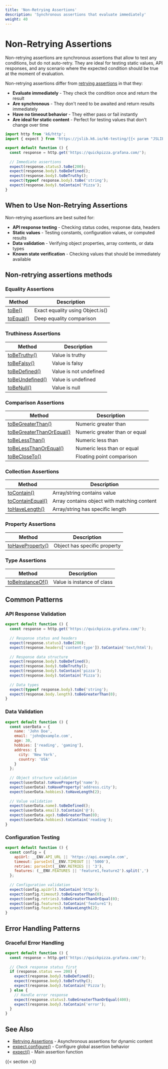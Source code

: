 ```yaml
---
title: 'Non-Retrying Assertions'
description: 'Synchronous assertions that evaluate immediately'
weight: 40
---
```


# Non-Retrying Assertions

Non-retrying assertions are synchronous assertions that allow to test any conditions, but do not auto-retry. They are ideal for testing static values, API responses, and any scenario where the expected condition should be true at the moment of evaluation. 


Non-retrying assertions differ from [retrying assertions](https://grafana.com/docs/k6/<K6_VERSION>/javascript-api/jslib/k6-testing/retrying-assertions) in that they:

- **Evaluate immediately** - They check the condition once and return the result
- **Are synchronous** - They don't need to be awaited and return results immediately
- **Have no timeout behavior** - They either pass or fail instantly
- **Are ideal for static content** - Perfect for testing values that don't change over time

```javascript
import http from 'k6/http';
import { expect } from 'https://jslib.k6.io/k6-testing/{{< param "JSLIB_TESTING_VERSION" >}}/index.js';

export default function () {
  const response = http.get('https://quickpizza.grafana.com/');
  
  // Immediate assertions
  expect(response.status).toBe(200);
  expect(response.body).toBeDefined();
  expect(response.body).toBeTruthy();
  expect(typeof response.body).toBe('string');
  expect(response.body).toContain('Pizza');
}
```

## When to Use Non-Retrying Assertions

Non-retrying assertions are best suited for:

- **API response testing** - Checking status codes, response data, headers
- **Static values** - Testing constants, configuration values, or computed results
- **Data validation** - Verifying object properties, array contents, or data types
- **Known state verification** - Checking values that should be immediately available


## Non-retrying assertions methods

### Equality Assertions

| Method | Description |
| --- | --- |
| [toBe()](https://grafana.com/docs/k6/<K6_VERSION>/javascript-api/jslib/k6-testing/non-retrying-assertions/tobe) | Exact equality using Object.is() |
| [toEqual()](https://grafana.com/docs/k6/<K6_VERSION>/javascript-api/jslib/k6-testing/non-retrying-assertions/toequal) | Deep equality comparison |

### Truthiness Assertions

| Method | Description |
| --- | --- |
| [toBeTruthy()](https://grafana.com/docs/k6/<K6_VERSION>/javascript-api/jslib/k6-testing/non-retrying-assertions/tobetruthy) | Value is truthy |
| [toBeFalsy()](https://grafana.com/docs/k6/<K6_VERSION>/javascript-api/jslib/k6-testing/non-retrying-assertions/tobefalsy) | Value is falsy |
| [toBeDefined()](https://grafana.com/docs/k6/<K6_VERSION>/javascript-api/jslib/k6-testing/non-retrying-assertions/tobedefined) | Value is not undefined |
| [toBeUndefined()](https://grafana.com/docs/k6/<K6_VERSION>/javascript-api/jslib/k6-testing/non-retrying-assertions/tobeundefined) | Value is undefined |
| [toBeNull()](https://grafana.com/docs/k6/<K6_VERSION>/javascript-api/jslib/k6-testing/non-retrying-assertions/tobenull) | Value is null |

### Comparison Assertions

| Method | Description |
| --- | --- |
| [toBeGreaterThan()](https://grafana.com/docs/k6/<K6_VERSION>/javascript-api/jslib/k6-testing/non-retrying-assertions/tobegreaterthan) | Numeric greater than |
| [toBeGreaterThanOrEqual()](https://grafana.com/docs/k6/<K6_VERSION>/javascript-api/jslib/k6-testing/non-retrying-assertions/tobegreaterthanorequal) | Numeric greater than or equal |
| [toBeLessThan()](https://grafana.com/docs/k6/<K6_VERSION>/javascript-api/jslib/k6-testing/non-retrying-assertions/tobelessthan) | Numeric less than |
| [toBeLessThanOrEqual()](https://grafana.com/docs/k6/<K6_VERSION>/javascript-api/jslib/k6-testing/non-retrying-assertions/tobelessthanorequal) | Numeric less than or equal |
| [toBeCloseTo()](https://grafana.com/docs/k6/<K6_VERSION>/javascript-api/jslib/k6-testing/non-retrying-assertions/tobecloseto) | Floating point comparison |

### Collection Assertions

| Method | Description |
| --- | --- |
| [toContain()](https://grafana.com/docs/k6/<K6_VERSION>/javascript-api/jslib/k6-testing/non-retrying-assertions/tocontain) | Array/string contains value |
| [toContainEqual()](https://grafana.com/docs/k6/<K6_VERSION>/javascript-api/jslib/k6-testing/non-retrying-assertions/tocontainequal) | Array contains object with matching content |
| [toHaveLength()](https://grafana.com/docs/k6/<K6_VERSION>/javascript-api/jslib/k6-testing/non-retrying-assertions/tohavelength) | Array/string has specific length |



### Property Assertions

| Method | Description |
| --- | --- |
| [toHaveProperty()](https://grafana.com/docs/k6/<K6_VERSION>/javascript-api/jslib/k6-testing/non-retrying-assertions/tohaveproperty) | Object has specific property |

### Type Assertions

| Method | Description |
| --- | --- |
| [toBeInstanceOf()](https://grafana.com/docs/k6/<K6_VERSION>/javascript-api/jslib/k6-testing/non-retrying-assertions/tobeinstanceof) | Value is instance of class |

## Common Patterns

### API Response Validation

```javascript
export default function () {
  const response = http.get('https://quickpizza.grafana.com/');
  
  // Response status and headers
  expect(response.status).toBe(200);
  expect(response.headers['content-type']).toContain('text/html');
  
  // Response data structure
  expect(response.body).toBeDefined();
  expect(response.body).toBeTruthy();
  expect(response.body).toContain('pizza');
  expect(response.body).toContain('Pizza');
  
  // Data types
  expect(typeof response.body).toBe('string');
  expect(response.body.length).toBeGreaterThan(0);
}
```

### Data Validation

```javascript
export default function () {
  const userData = {
    name: 'John Doe',
    email: 'john@example.com',
    age: 30,
    hobbies: ['reading', 'gaming'],
    address: {
      city: 'New York',
      country: 'USA'
    }
  };
  
  // Object structure validation
  expect(userData).toHaveProperty('name');
  expect(userData).toHaveProperty('address.city');
  expect(userData.hobbies).toHaveLength(2);
  
  // Value validation
  expect(userData.name).toBeDefined();
  expect(userData.email).toContain('@');
  expect(userData.age).toBeGreaterThan(0);
  expect(userData.hobbies).toContain('reading');
}
```

### Configuration Testing

```javascript
export default function () {
  const config = {
    apiUrl: __ENV.API_URL || 'https://api.example.com',
    timeout: parseInt(__ENV.TIMEOUT || '5000'),
    retries: parseInt(__ENV.RETRIES || '3'),
    features: (__ENV.FEATURES || 'feature1,feature2').split(',')
  };
  
  // Configuration validation
  expect(config.apiUrl).toContain('http');
  expect(config.timeout).toBeGreaterThan(0);
  expect(config.retries).toBeGreaterThanOrEqual(0);
  expect(config.features).toContain('feature1');
  expect(config.features).toHaveLength(2);
}
```

## Error Handling Patterns

### Graceful Error Handling

```javascript
export default function () {
  const response = http.get('https://quickpizza.grafana.com/');
  
  // Check response status first
  if (response.status === 200) {
    expect(response.body).toBeDefined();
    expect(response.body).toBeTruthy();
    expect(response.body).toContain('Pizza');
  } else {
    // Handle error response
    expect(response.status).toBeGreaterThanOrEqual(400);
    expect(response.body).toContain('error');
  }
}
```

## See Also

- [Retrying Assertions](https://grafana.com/docs/k6/<K6_VERSION>/javascript-api/jslib/k6-testing/retrying-assertions) - Asynchronous assertions for dynamic content
- [expect.configure()](https://grafana.com/docs/k6/<K6_VERSION>/javascript-api/jslib/k6-testing/configure) - Configure global assertion behavior
- [expect()](https://grafana.com/docs/k6/<K6_VERSION>/javascript-api/jslib/k6-testing/expect) - Main assertion function

{{< section >}}